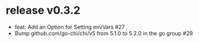 # release v0.3.2

- feat: Add an Option for Setting envVars #27
- Bump github.com/go-chi/chi/v5 from 5.1.0 to 5.2.0 in the go group #29
